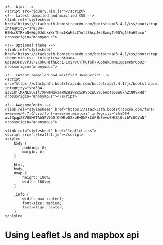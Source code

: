 <!DOCTYPE html>
<html lang="en">

<head>
    <title>India</title>
    <meta charset="UTF-8">
    <meta name="viewport" content="width=device-width, initial-scale=1.0">

    <!-- Ajax -->
    <script src="jquery.min.js"></script>
    <!-- Latest compiled and minified CSS -->
    <link rel="stylesheet" href="https://stackpath.bootstrapcdn.com/bootstrap/3.4.1/css/bootstrap.min.css" integrity="sha384-HSMxcRTRxnN+Bdg0JdbxYKrThecOKuH5zCYotlSAcp1+c8xmyTe9GYg1l9a69psu" crossorigin="anonymous">

    <!-- Optional theme -->
    <link rel="stylesheet" href="https://stackpath.bootstrapcdn.com/bootstrap/3.4.1/css/bootstrap-theme.min.css" integrity="sha384-6pzBo3FDv/PJ8r2KRkGHifhEocL+1X2rVCTTkUfGk7/0pbek5mMa1upzvWbrUbOZ" crossorigin="anonymous">

    <!-- Latest compiled and minified JavaScript -->
    <script src="https://stackpath.bootstrapcdn.com/bootstrap/3.4.1/js/bootstrap.min.js" integrity="sha384-aJ21OjlMXNL5UyIl/XNwTMqvzeRMZH2w8c5cRVpzpU8Y5bApTppSuUkhZXN0VxHd" crossorigin="anonymous"></script>

    <!-- AwesomeFonts -->
    <link rel="stylesheet" href="https://stackpath.bootstrapcdn.com/font-awesome/4.7.0/css/font-awesome.min.css" integrity="sha384-wvfXpqpZZVQGK6TAh5PVlGOfQNHSoD2xbE+QkPxCAFlNEevoEH3Sl0sibVcOQVnN" crossorigin="anonymous">

    <link rel="stylesheet" href="leaflet.css">
    <script src="./leaflet.js"></script>
    <style>
        body {
            padding: 0;
            margin: 0;
        }
        
        html,
        body,
        #map {
            height: 100%;
            width: 100vw;
        }
        
        .info {
            width: max-content;
            font-size: medium;
            text-align: center;
        }
    </style>
</head>

<body>
    <h1> Using Leaflet Js and mapbox api </h1>
    <div id="map" class="col-sm-12 col-md-12 col-lg-6"></div>
</body>
<script src="./india_states_2019.js"></script>
<script src="./corona.js"></script>
<script>
    var map = L.map('map').setView([23.32208, 77.958984], 5);

    L.tileLayer('https://api.mapbox.com/styles/v1/{id}/tiles/{z}/{x}/{y}?access_token=pk.eyJ1IjoibWFwYm94IiwiYSI6ImNpejY4NXVycTA2emYycXBndHRqcmZ3N3gifQ.rJcFIG214AriISLbB6B5aw', {
        maxZoom: 18,
        attribution: 'Map data &copy; <a href="https://www.openstreetmap.org/">OpenStreetMap</a> contributors, ' +
            '<a href="https://creativecommons.org/licenses/by-sa/2.0/">CC-BY-SA</a>, ' +
            'Imagery © <a href="https://www.mapbox.com/">Mapbox</a>',
        id: 'mapbox/light-v9',
        tileSize: 512,
        zoomOffset: -1
    }).addTo(map);
    L.geoJson(indiaState19).addTo(map);

    function getColor(d) {
        return d > 120000 ? 'rgb(255, 81, 0)' :
            d > 100000 ? 'rgb(211, 90, 35)' :
            d > 80000 ? 'rgb(150, 83, 52)' :
            d > 50000 ? 'rgb(107, 72, 56)' :
            d > 40000 ? 'rgb(146, 91, 65)' :
            d > 30000 ? 'rgb(102, 76, 64)' :
            d > 20000 ? 'rgb(94, 100, 70)' :
            d > 10000 ? 'rgb(126, 139, 76)' :
            d > 8000 ? 'rgb(150, 170, 68)' :
            d > 5000 ? 'rgb(183, 253, 31)' :
            d > 4000 ? 'rgb(188, 231, 17)' :
            d > 3000 ? 'rgb(141, 175, 3)' :
            d > 2000 ? 'rgb(76, 138, 34)' :
            d > 1000 ? 'rgb(89, 194, 18)' :
            'rgb(102, 240, 11)';
    }

    function style(feature) {
        var active = corona[feature.properties.ST_ID.toString()].active;
        return {
            fillColor: getColor(active),
            weight: 2,
            opacity: 1,
            color: 'white',
            dashArray: '2',
            fillOpacity: 0.4
        };
    }

    L.geoJson(indiaState19, {
        style: style,
    }).addTo(map);


    function highlightFeature(e) {
        var layer = e.target;
        info.update(layer.feature.properties);
        layer.setStyle({
            weight: 2,
            color: 'black',
            fillColor: 'gray',
            dashArray: '',
            fillOpacity: 0.0,
        });

        if (!L.Browser.ie && !L.Browser.opera && !L.Browser.edge) {
            layer.bringToFront();
        }
    }

    function resetHighlight(e) {
        geojson.resetStyle(e.target);
        info.update();
    }

    function zoomToFeature(e) {
        map.fitBounds(e.target.getBounds());
    }

    function onEachFeature(feature, layer) {
        layer.bindPopup('<div class="info"><h4>' + feature.properties.ST_NM + '</h4><h5 class="text-danger">Active-Cases <i class="fa fa-bug" aria-hidden="true"></i> : ' + corona[feature.properties.ST_ID].active + '</h5><h5 class="text-success">Recovered Cases<i class="fa fa-plus" aria-hidden="true"></i> :' + corona[feature.properties.ST_ID].recovered +
            '</h5><h5 class="text-light">Deatch <i class="fa fa-h-square" aria-hidden="true"></i> : ' + corona[feature.properties.ST_ID].deaths + '</h5></div>');
        layer.on({
            // mouseover: highlightFeature,
            // mouseout: resetHighlight,
            // click: zoomToFeature,
            // click: addpop,
        });
    }

    geojson = L.geoJson(indiaState19, {
        style: style,
        onEachFeature: onEachFeature
    }).addTo(map);
</script>

</html>